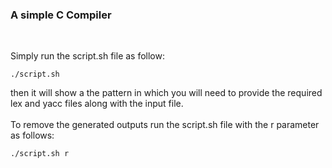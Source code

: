 <h3>A simple C Compiler</h3>
<br/>

Simply run the script.sh file as follow:
```
./script.sh
```
then it will show a the pattern in which you will need to provide the required lex and yacc files along with the input file.
<br/><br/>
To remove the generated outputs run the script.sh file with the r parameter as follows:

```
./script.sh r
```

